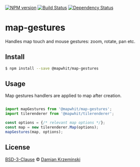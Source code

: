 [![NPM version][npm-image]][npm-url]
[![Build Status][build-image]][build-url]
[![Dependency Status][deps-image]][deps-url]

# map-gestures

Handles map touch and mouse gestures: zoom, rotate, pan etc.

## Install

```sh
$ npm install --save @mapwhit/map-gestures
```

## Usage

Map gestures handlers are applied to map after creation.

```js

import mapGestures from '@mapwhit/map-gestures';
import tilerenderer from '@mapwhit/tilerenderer';

const options = {/* relevant map options */};
const map = new tilerenderer.Map(options);
mapGestures(map, options);
```

## License

[BSD-3-Clause](License.txt) © [Damian Krzeminski](https://pirxpilot.me)

[npm-image]: https://img.shields.io/npm/v/@mapwhit/map-gestures
[npm-url]: https://npmjs.org/package/@mapwhit/map-gestures

[build-url]: https://github.com/mapwhit/map-gestures/actions/workflows/check.yaml
[build-image]: https://img.shields.io/github/actions/workflow/status/mapwhit/map-gestures/check.yaml?branch=main

[deps-image]: https://img.shields.io/librariesio/release/npm/@mapwhit/map-gestures
[deps-url]: https://libraries.io/npm/@mapwhit%2Fmap-gestures
